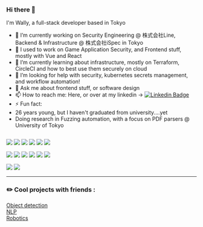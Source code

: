 ### Hi there 👋

I'm Wally, a full-stack developer based in Tokyo

- 🔭 I’m currently working on Security Engineering @ 株式会社Line, Backend & Infrastructure @ 株式会社iSpec in Tokyo
- 👯 I used to work on Game Application Security, and Frontend stuff, mostly with Vue and React
- 🌱 I’m currently learning about infrastructure, mostly on Terraform, CircleCI and how to best use them securely on cloud
- 🤔 I’m looking for help with security, kubernetes secrets management, and workflow automation!
- 💬 Ask me about frontend stuff, or software design 
- 📫 How to reach me: Here, or over at my linkedin -> [![Linkedin Badge](https://img.shields.io/badge/LinkedIn-blue?style=flat&logo=Linkedin&logoColor=white)](https://www.linkedin.com/in/de-kai-wah/)
- ⚡ Fun fact: 
- 26 years young, but I haven't graduated from university....yet
- Doing research in Fuzzing automation, with a focus on PDF parsers @ University of Tokyo
 
 <img src="https://komarev.com/ghpvc/?username=GordonShinozaki&style=flat-square&color=blue" alt=""/>

<!--
**GordonShinozaki/GordonShinozaki** is a ✨ _special_ ✨ repository because its `README.md` (this file) appears on your GitHub profile.

Here are some ideas to get you started:

- 🔭 I’m currently working on ...
- 🌱 I’m currently learning ...
- 👯 I’m looking to collaborate on ...
- 🤔 I’m looking for help with ...
- 💬 Ask me about ...
- 📫 How to reach me: ...
- 😄 Pronouns: ...
- ⚡ Fun fact: ...
-->


<!-- logo from https://simpleicons.org/ -->

[![](https://img.shields.io/badge/-Python-000?style=flat&logo=python)](https://github.com/GordonShinozaki)
[![](https://img.shields.io/badge/-Go-000?style=flat&logo=go)](https://github.com/GordonShinozaki)
[![](https://img.shields.io/badge/-Docker-000?style=flat&logo=docker)](https://github.com/GordonShinozaki)
[![](https://img.shields.io/badge/-PyTorch-000?style=flat&logo=pytorch)](https://github.com/GordonShinozaki)
[![](https://img.shields.io/badge/-Typescript-000?style=flat&logo=typescript)](https://github.com/GordonShinozaki)
[![](https://img.shields.io/badge/-react-000?style=flat&logo=react)](https://github.com/GordonShinozaki)


[![](https://img.shields.io/badge/-AWS-000?style=flat&logo=amazon-aws)](https://github.com/GordonShinozaki)
[![](https://img.shields.io/badge/-k8s-000?style=flat&logo=kubernetes)](https://github.com/GordonShinozaki)
[![](https://img.shields.io/badge/-Helm-000?style=flat&logo=helm)](https://github.com/GordonShinozaki)
[![](https://img.shields.io/badge/-Firebase-000?style=flat&logo=firebase)](https://github.com/GordonShinozaki)
[![](https://img.shields.io/badge/-Terraform-000?style=flat&logo=terraform)](https://github.com/GordonShinozaki)
[![](https://img.shields.io/badge/-CircleCI-000?style=flat&logo=circleci)](https://github.com/GordonShinozaki)

[![](https://github-readme-stats.vercel.app/api?username=GordonShinozaki&show_icons=true&theme=gruvbox&count_private=true)](https://github.com/GordonShinozaki)
[![](https://github-profile-trophy.vercel.app/?username=GordonShinozaki&theme=gruvbox&rank=SECRET,SSS,SS,S,AAA,AA,A,B)](https://github.com/GordonShinozaki)

---

### :pencil2: Cool projects with friends :
<div>
  <a href="https://github.com/GordonShinozaki/yolov5Brainhack">Object detection</a>
  <br/>
  <a href="https://github.com/anEEStudent/Speech-Emotion-Recognition-Model">NLP</a>
  <br/>
  <a href="https://github.com/anEEStudent/brainhack_robotics">Robotics</a>
</div>
